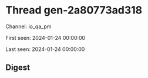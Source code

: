 # Thread gen-2a80773ad318
Channel: io_qa_pm

First seen: 2024-01-24 00:00:00

Last seen: 2024-01-24 00:00:00

## Digest


